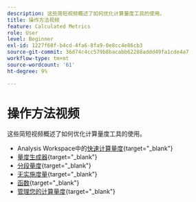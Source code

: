 ```yaml
---
description: 这些简短视频概述了如何优化计算量度工具的使用。
title: 操作方法视频
feature: Calculated Metrics
role: User
level: Beginner
exl-id: 1227f68f-b4cd-4fa6-8fa9-0e8cc4e86cb3
source-git-commit: 36d74c4cc579b8bacabb62288addd49fa1cde4a7
workflow-type: tm+mt
source-wordcount: '61'
ht-degree: 9%

---
```


# 操作方法视频

这些简短视频概述了如何优化计算量度工具的使用。

* Analysis Workspace中的[快速计算量度](https://experienceleague.adobe.com/docs/analytics-learn/tutorials/components/calculated-metrics/quick-calculated-metrics-in-analysis-workspace.html?lang=zh-Hans){target="_blank"}
* [量度生成器](https://experienceleague.adobe.com/docs/analytics-learn/tutorials/components/calculated-metrics/calculated-metrics-metric-builder.html?lang=zh-Hans){target="_blank"}
* [分段量度](https://experienceleague.adobe.com/docs/analytics-learn/tutorials/components/calculated-metrics/calculated-metrics-segmented-metrics.html?lang=zh-Hans){target="_blank"}
* [无实施度量](https://experienceleague.adobe.com/docs/analytics-learn/tutorials/components/calculated-metrics/calculated-metrics-implementationless-metrics.html?lang=zh-Hans){target="_blank"}
* [函数](https://experienceleague.adobe.com/docs/analytics-learn/tutorials/components/calculated-metrics/calculated-metrics-functions.html?lang=zh-Hans){target="_blank"}
* [管理您的计算量度](https://experienceleague.adobe.com/docs/analytics-learn/tutorials/components/calculated-metrics/manage-your-calculated-metrics.html?lang=zh-Hans){target="_blank"}
